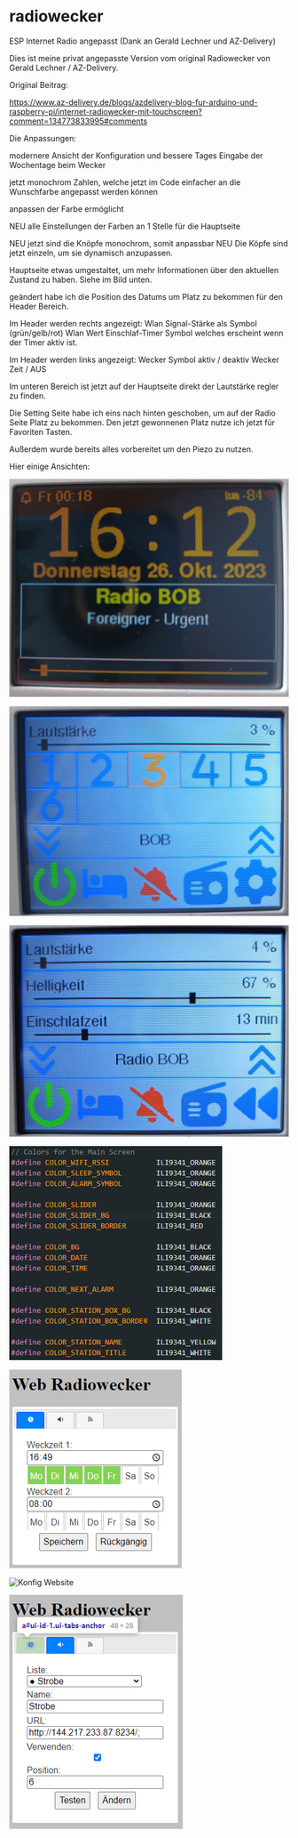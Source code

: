 # radiowecker
ESP Internet Radio angepasst (Dank an Gerald Lechner und AZ-Delivery)

Dies ist meine privat angepasste Version vom original Radiowecker von Gerald Lechner / AZ-Delivery.

Original Beitrag: 

https://www.az-delivery.de/blogs/azdelivery-blog-fur-arduino-und-raspberry-pi/internet-radiowecker-mit-touchscreen?comment=134773833995#comments

Die Anpassungen:

modernere Ansicht der Konfiguration und bessere Tages Eingabe der Wochentage beim Wecker

jetzt monochrom Zahlen, welche jetzt im Code einfacher an die Wunschfarbe angepasst werden können

anpassen der Farbe ermöglicht

NEU alle Einstellungen der Farben an 1 Stelle für die Hauptseite

NEU jetzt sind die Knöpfe monochrom, somit anpassbar
NEU Die Köpfe sind jetzt einzeln, um sie dynamisch anzupassen.

Hauptseite etwas umgestaltet, um mehr Informationen über den aktuellen Zustand zu haben.
Siehe im Bild unten.

geändert habe ich die Position des Datums um Platz zu bekommen für den Header Bereich.

Im Header werden rechts angezeigt:
    Wlan Signal-Stärke als Symbol (grün/gelb/rot) 
    Wlan Wert
    Einschlaf-Timer Symbol welches erscheint wenn der Timer aktiv ist.

Im Header werden links angezeigt:
    Wecker Symbol aktiv / deaktiv
    Wecker Zeit / AUS

Im unteren Bereich ist jetzt auf der Hauptseite direkt der Lautstärke regler zu finden.

Die Setting Seite habe ich eins nach hinten geschoben, um auf der Radio Seite Platz zu bekommen.
Den jetzt gewonnenen Platz nutze ich jetzt für Favoriten Tasten.

Außerdem wurde bereits alles vorbereitet um den Piezo zu nutzen.

Hier einige Ansichten:

![Main Screen](screenshot/result.jpg?raw=true "Result")

![Radio Screen](screenshot/radio.jpg?raw=true "Seite Radio")

![Setting Screen](screenshot/settings.jpg?raw=true "Seite Settings")

![Color Setting](screenshot/settings_color.png?raw=true "Setting")

![Konfig Website](screenshot/website.png?raw=true "Wecker")

![Konfig Website](screenshot/website_1.png?raw=true "Radio")

![Konfig Website](screenshot/website_2.png?raw=true "Wlan")


